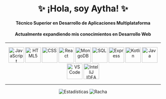 <div align="center">

# ✨ ¡Hola, soy Aytha! ✨

<h4>Técnico Superior en Desarrollo de <strong>Aplicaciones Multiplataforma</strong></h4>
<h4>Actualmente expandiendo mis conocimientos en <strong>Desarrollo Web</strong></h4>

---
<!-- Iconos de Devicon -->
<img src="https://cdn.jsdelivr.net/gh/devicons/devicon/icons/javascript/javascript-original.svg" width="50" title="JavaScript"/>
<img src="https://cdn.jsdelivr.net/gh/devicons/devicon/icons/html5/html5-original.svg" width="50" title="HTML5"/>
<img src="https://cdn.jsdelivr.net/gh/devicons/devicon/icons/css3/css3-original.svg" width="50" title="CSS"/>
<img src="https://cdn.jsdelivr.net/gh/devicons/devicon/icons/react/react-original.svg" width="50" title="React"/>
<img src="https://cdn.jsdelivr.net/gh/devicons/devicon/icons/mongodb/mongodb-original.svg" width="50" title="MongoDB"/>
<img src="https://cdn.jsdelivr.net/gh/devicons/devicon/icons/mysql/mysql-original.svg" width="50" title="SQL"/>
<img src="https://cdn.jsdelivr.net/gh/devicons/devicon/icons/express/express-original.svg" width="50" title="Express"/>
<img src="https://cdn.jsdelivr.net/gh/devicons/devicon/icons/kotlin/kotlin-original.svg" width="50" title="Kotlin"/>
<img src="https://cdn.jsdelivr.net/gh/devicons/devicon/icons/java/java-original.svg" width="50" title="Java"/>
<img src="https://cdn.jsdelivr.net/gh/devicons/devicon/icons/vscode/vscode-original.svg" width="50" title="VS Code"/>
<img src="https://cdn.jsdelivr.net/gh/devicons/devicon/icons/intellij/intellij-original.svg" width="50" title="IntelliJ IDEA"/>

---
<img src="https://github-readme-stats.vercel.app/api?username=Pepito&show_icons=true&theme=radical" alt="Estadísticas"/>
<img src="https://github-readme-streak-stats.herokuapp.com/?user=Pepito&theme=blue-green" alt="Racha"/>
  
</div>
